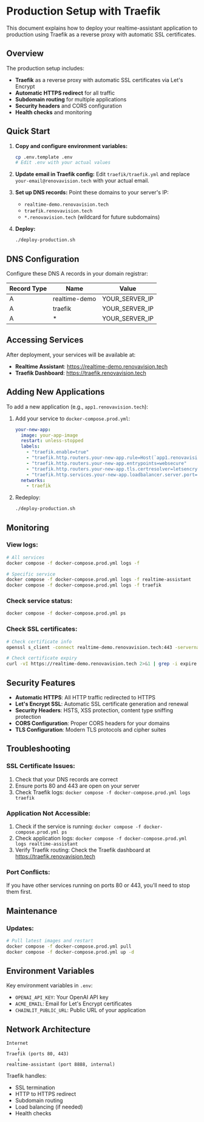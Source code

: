 # Production Setup with Traefik

This document explains how to deploy your realtime-assistant application to production using Traefik as a reverse proxy with automatic SSL certificates.

## Overview

The production setup includes:
- **Traefik** as a reverse proxy with automatic SSL certificates via Let's Encrypt
- **Automatic HTTPS redirect** for all traffic
- **Subdomain routing** for multiple applications
- **Security headers** and CORS configuration
- **Health checks** and monitoring

## Quick Start

1. **Copy and configure environment variables:**
   ```bash
   cp .env.template .env
   # Edit .env with your actual values
   ```

2. **Update email in Traefik config:**
   Edit `traefik/traefik.yml` and replace `your-email@renovavision.tech` with your actual email.

3. **Set up DNS records:**
   Point these domains to your server's IP:
   - `realtime-demo.renovavision.tech`
   - `traefik.renovavision.tech`
   - `*.renovavision.tech` (wildcard for future subdomains)

4. **Deploy:**
   ```bash
   ./deploy-production.sh
   ```

## DNS Configuration

Configure these DNS A records in your domain registrar:

| Record Type | Name | Value |
|-------------|------|-------|
| A | realtime-demo | YOUR_SERVER_IP |
| A | traefik | YOUR_SERVER_IP |
| A | * | YOUR_SERVER_IP |

## Accessing Services

After deployment, your services will be available at:

- **Realtime Assistant**: https://realtime-demo.renovavision.tech
- **Traefik Dashboard**: https://traefik.renovavision.tech

## Adding New Applications

To add a new application (e.g., `app1.renovavision.tech`):

1. Add your service to `docker-compose.prod.yml`:
   ```yaml
   your-new-app:
     image: your-app-image
     restart: unless-stopped
     labels:
       - "traefik.enable=true"
       - "traefik.http.routers.your-new-app.rule=Host(`app1.renovavision.tech`)"
       - "traefik.http.routers.your-new-app.entrypoints=websecure"
       - "traefik.http.routers.your-new-app.tls.certresolver=letsencrypt"
       - "traefik.http.services.your-new-app.loadbalancer.server.port=8080"
     networks:
       - traefik
   ```

2. Redeploy:
   ```bash
   ./deploy-production.sh
   ```

## Monitoring

### View logs:
```bash
# All services
docker compose -f docker-compose.prod.yml logs -f

# Specific service
docker compose -f docker-compose.prod.yml logs -f realtime-assistant
docker compose -f docker-compose.prod.yml logs -f traefik
```

### Check service status:
```bash
docker compose -f docker-compose.prod.yml ps
```

### Check SSL certificates:
```bash
# Check certificate info
openssl s_client -connect realtime-demo.renovavision.tech:443 -servername realtime-demo.renovavision.tech < /dev/null

# Check certificate expiry
curl -vI https://realtime-demo.renovavision.tech 2>&1 | grep -i expire
```

## Security Features

- **Automatic HTTPS**: All HTTP traffic redirected to HTTPS
- **Let's Encrypt SSL**: Automatic SSL certificate generation and renewal
- **Security Headers**: HSTS, XSS protection, content type sniffing protection
- **CORS Configuration**: Proper CORS headers for your domains
- **TLS Configuration**: Modern TLS protocols and cipher suites

## Troubleshooting

### SSL Certificate Issues:
1. Check that your DNS records are correct
2. Ensure ports 80 and 443 are open on your server
3. Check Traefik logs: `docker compose -f docker-compose.prod.yml logs traefik`

### Application Not Accessible:
1. Check if the service is running: `docker compose -f docker-compose.prod.yml ps`
2. Check application logs: `docker compose -f docker-compose.prod.yml logs realtime-assistant`
3. Verify Traefik routing: Check the Traefik dashboard at https://traefik.renovavision.tech

### Port Conflicts:
If you have other services running on ports 80 or 443, you'll need to stop them first.

## Maintenance

### Updates:
```bash
# Pull latest images and restart
docker compose -f docker-compose.prod.yml pull
docker compose -f docker-compose.prod.yml up -d
```

## Environment Variables

Key environment variables in `.env`:

- `OPENAI_API_KEY`: Your OpenAI API key
- `ACME_EMAIL`: Email for Let's Encrypt certificates
- `CHAINLIT_PUBLIC_URL`: Public URL of your application

## Network Architecture

```
Internet
    ↓
Traefik (ports 80, 443)
    ↓
realtime-assistant (port 8888, internal)
```

Traefik handles:
- SSL termination
- HTTP to HTTPS redirect
- Subdomain routing
- Load balancing (if needed)
- Health checks
